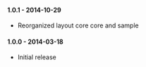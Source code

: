 
#### 1.0.1 - 2014-10-29
 - Reorganized layout core core and sample

#### 1.0.0 - 2014-03-18
 - Initial release
